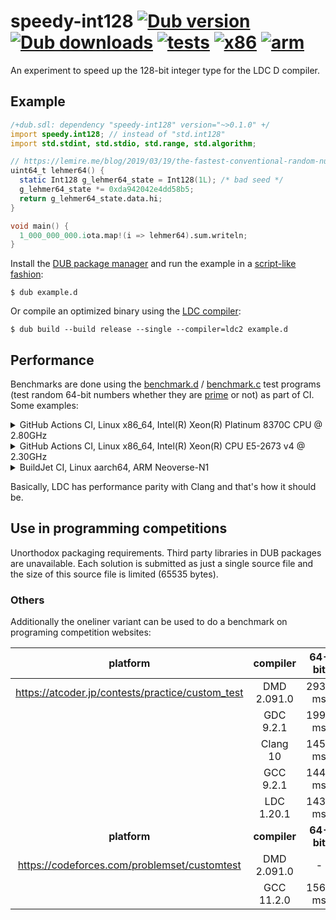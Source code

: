 # speedy-int128 [![Dub version](https://img.shields.io/dub/v/speedy-int128.svg)](https://code.dlang.org/packages/speedy-int128) [![Dub downloads](https://img.shields.io/dub/dt/speedy-int128.svg)](https://code.dlang.org/packages/speedy-int128) [![tests](https://github.com/ssvb/speedy-int128/actions/workflows/tests.yml/badge.svg)](https://github.com/ssvb/speedy-int128/actions/workflows/tests.yml) [![x86](https://github.com/ssvb/speedy-int128/actions/workflows/x86.yml/badge.svg)](https://github.com/ssvb/speedy-int128/actions/workflows/x86.yml) [![arm](https://github.com/ssvb/speedy-int128/actions/workflows/arm.yml/badge.svg)](https://github.com/ssvb/speedy-int128/actions/workflows/arm.yml)

An experiment to speed up the 128-bit integer type for the LDC D compiler.

## Example

```D
/+dub.sdl: dependency "speedy-int128" version="~>0.1.0" +/
import speedy.int128; // instead of "std.int128"
import std.stdint, std.stdio, std.range, std.algorithm;

// https://lemire.me/blog/2019/03/19/the-fastest-conventional-random-number-generator-that-can-pass-big-crush/
uint64_t lehmer64() {
  static Int128 g_lehmer64_state = Int128(1L); /* bad seed */
  g_lehmer64_state *= 0xda942042e4dd58b5;
  return g_lehmer64_state.data.hi;
}

void main() {
  1_000_000_000.iota.map!(i => lehmer64).sum.writeln;
}
```

Install the [DUB package manager](https://github.com/dlang/dub) and run the example in a [script-like fashion](https://dub.pm/advanced_usage):
```
$ dub example.d
```

Or compile an optimized binary using the [LDC compiler](https://github.com/ldc-developers/ldc/releases):
```
$ dub build --build release --single --compiler=ldc2 example.d
```

## Performance

Benchmarks are done using the [benchmark.d](https://raw.githubusercontent.com/ssvb/speedy-int128/main/benchmark.d) /
[benchmark.c](https://raw.githubusercontent.com/ssvb/speedy-int128/main/benchmark.c) test programs (test random
64-bit numbers whether they are [prime](https://en.wikipedia.org/wiki/Prime_number) or not) as part of CI.
Some examples:

<details>
  <summary>GitHub Actions CI, Linux x86_64, Intel(R) Xeon(R) Platinum 8370C CPU @ 2.80GHz</summary>

https://github.com/ssvb/speedy-int128/actions/runs/3859195372/jobs/6578500703

| language | compiler       | 64-bit     | 32-bit     | notes                        |
|:--------:|:--------------:|:----------:|:----------:|:----------------------------:|
| D        | DMD 2.100.2    | 2999 ms    | 10755 ms   | std.int128                   |
| D        | GDC 12.1.0     | 2943 ms    | -          | std.int128                   |
| D        | LDC 1.30.0     | 1930 ms    | 5765 ms    | std.int128                   |
| C/C++    | Clang 14.0.0   | 468 ms     | -          | -O3                          |
| D        | LDC 1.30.0     | 402 ms     | 3582 ms    | speedy.int128 v0.1.0         |
| C/C++    | GCC 11.3.0     | 393 ms     | -          | -O3                          |

</details>

<details>
  <summary>GitHub Actions CI, Linux x86_64, Intel(R) Xeon(R) CPU E5-2673 v4 @ 2.30GHz</summary>

https://github.com/ssvb/speedy-int128/actions/runs/3859220724/jobs/6578545848

| language | compiler       | 64-bit     | 32-bit     | notes                        |
|:--------:|:--------------:|:----------:|:----------:|:----------------------------:|
| D        | DMD 2.100.2    | 3854 ms    | 11125 ms   | std.int128                   |
| D        | GDC 12.1.0     | 3753 ms    | -          | std.int128                   |
| D        | LDC 1.30.0     | 2735 ms    | 6068 ms    | std.int128                   |
| C/C++    | Clang 14.0.0   | 1885 ms    | -          | -O3                          |
| D        | LDC 1.30.0     | 1801 ms    | 4011 ms    | speedy.int128 v0.1.0         |
| C/C++    | GCC 11.3.0     | 1792 ms    | -          | -O3                          |

</details>

<details>
  <summary>BuildJet CI, Linux aarch64, ARM Neoverse-N1</summary>

https://github.com/ssvb/speedy-int128/actions/runs/3859220721/jobs/6578545846

| language | compiler       | 64-bit     | 32-bit     | notes                        |
|:--------:|:--------------:|:----------:|:----------:|:----------------------------:|
| D        | GDC 12.1.0     | 2867 ms    | -          | std.int128                   |
| D        | LDC 1.30.0     | 1657 ms    | -          | std.int128                   |
| D        | LDC 1.28.0     | 941 ms     | 12739 ms   | speedy.int128 v0.1.0         |
| D        | LDC 1.30.0     | 934 ms     | -          | speedy.int128 v0.1.0         |
| C/C++    | Clang 14.0.0   | 922 ms     | -          | -O3                          |
| C/C++    | GCC 11.2.0     | 898 ms     | -          | -O3                          |

</details>

Basically, LDC has performance parity with Clang and that's how it should be.

## Use in programming competitions

Unorthodox packaging requirements. Third party libraries in DUB packages are unavailable.
Each solution is submitted as just a single source file and the size of this source
file is limited (65535 bytes).

### Others

Additionally the oneliner variant can be used to do a benchmark on programing competition websites:

| platform                                         | compiler       | 64-bit     | 32-bit     | notes                        |
|:------------------------------------------------:|:--------------:|:----------:|:----------:|:----------------------------:|
| https://atcoder.jp/contests/practice/custom_test | DMD 2.091.0    | 2938 ms    | -          | speedy.int128 oneliner       |
|                                                  | GDC 9.2.1      | 1990 ms    | -          | speedy.int128 oneliner       |
|                                                  | Clang 10       | 1453 ms    | -          |                              |
|                                                  | GCC 9.2.1      | 1440 ms    | -          |                              |
|                                                  | LDC 1.20.1     | 1437 ms    | -          | speedy.int128 oneliner       |
| **platform**                                     | **compiler**   | **64-bit** | **32-bit** | **notes**                    |
| https://codeforces.com/problemset/customtest     | DMD 2.091.0    | -          | 9032 ms    | speedy.int128 oneliner       |
|                                                  | GCC 11.2.0     | 1560 ms    | -          |                              |
